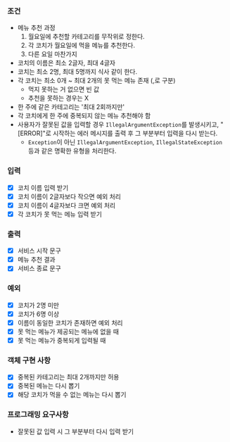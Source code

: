 ### 조건
- 메뉴 추천 과정
  1. 월요일에 추천할 카테고리를 무작위로 정한다.
  2. 각 코치가 월요일에 먹을 메뉴를 추천한다.
  3. 다른 요일 마찬가지
- 코치의 이름은 최소 2글자, 최대 4글자
- 코치는 최소 2명, 최대 5명까지 식사 같이 한다.
- 각 코치는 최소 0개 ~ 최대 2개의 못 먹는 메뉴 존재 (,로 구분)
  - 먹지 못하는 거 없으면 빈 값
  - 추천을 못하는 경우는 X
- 한 주에 같은 카테고리는 '최대 2회까지만'
- 각 코치에게 한 주에 중복되지 않는 메뉴 추천해야 함
- 사용자가 잘못된 값을 입력할 경우 `IllegalArgumentException`를 발생시키고, "[ERROR]"로 시작하는 에러 메시지를 출력 후 그 부분부터 입력을 다시
  받는다.
    - `Exception`이 아닌 `IllegalArgumentException`, `IllegalStateException` 등과 같은 명확한 유형을 처리한다.

### 입력
- [X] 코치 이름 입력 받기
- [X] 코치 이름이 2글자보다 작으면 예외 처리
- [X] 코치 이름이 4글자보다 크면 예외 처리
- [X] 각 코치가 못 먹는 메뉴 입력 받기

### 출력
- [X] 서비스 시작 문구
- [X] 메뉴 추천 결과
- [X] 서비스 종료 문구

### 예외
- [X] 코치가 2명 미만
- [X] 코치가 6명 이상
- [X] 이름이 동일한 코치가 존재하면 예외 처리
- [X] 못 먹는 메뉴가 제공되는 메뉴에 없을 때
- [X] 못 먹는 메뉴가 중복되게 입력될 때

### 객체 구현 사항
- [X] 중복된 카테고리는 최대 2개까지만 허용
- [X] 중복된 메뉴는 다시 뽑기
- [X] 해당 코치가 먹을 수 없는 메뉴는 다시 뽑기

### 프로그래밍 요구사항
- 잘못된 값 입력 시 그 부분부터 다시 입력 받기 